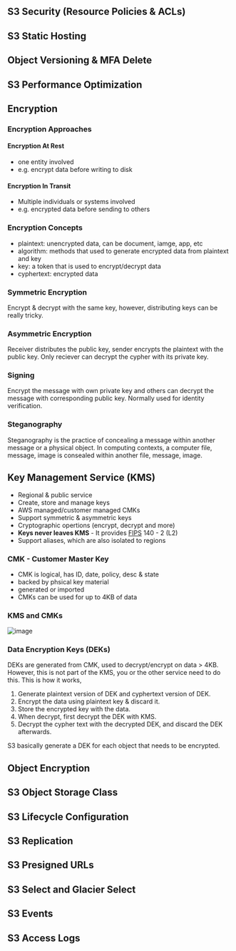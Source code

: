 ## S3 Security (Resource Policies & ACLs)
## S3 Static Hosting
## Object Versioning & MFA Delete
## S3 Performance Optimization
## Encryption
### Encryption Approaches

#### Encryption At Rest
 - one entity involved
 - e.g. encrypt data before writing to disk

#### Encryption In Transit
 - Multiple individuals or systems involved
 - e.g. encrypted data before sending to others

### Encryption Concepts
- plaintext: unencrypted data, can be document, iamge, app, etc
- algorithm: methods that used to generate encrypted data from plaintext and key
- key: a token that is used to encrypt/decrypt data
- cyphertext: encrypted data

### Symmetric Encryption
Encrypt & decrypt with the same key, however, distributing keys can be really tricky.

### Asymmetric Encryption
Receiver distributes the public key, sender encrypts the plaintext with the public key. Only reciever can decrypt the cypher with its private key.

### Signing
Encrypt the message with own private key and others can decrypt the message with corresponding public key. Normally used for identity verification.

### Steganography
Steganography is the practice of concealing a message within another message or a physical object. In computing contexts, a computer file, message, image is consealed within another file, message, image.

## Key Management Service (KMS)
 - Regional & public service
 - Create, store and manage keys
 - AWS managed/customer managed CMKs
 - Support symmetric & asymmetric keys
 - Cryptographic opertions (encrypt, decrypt and more)
 - **Keys never leaves KMS** - It provides [FIPS](https://en.wikipedia.org/wiki/Federal_Information_Processing_Standards) 140 - 2 (L2)
 - Support aliases, which are also isolated to regions

### CMK - Customer Master Key
 - CMK is logical, has ID, date, policy, desc & state
 - backed by phsical key material
 - generated or imported
 - CMKs can be used for up to 4KB of data

### KMS and CMKs
![image](https://i.ibb.co/kmQy30w/IMG-0545.jpg)

### Data Encryption Keys (DEKs)
DEKs are generated from CMK, used to decrypt/encrypt on data > 4KB. However, this is not part of the KMS, you or the other service need to do this. This is how it works,

1. Generate plaintext version of DEK and cyphertext version of DEK.
2. Encrypt the data using plaintext key & discard it.
3. Store the encrypted key with the data.
4. When decrypt, first decrypt the DEK with KMS.
5. Decrypt the cypher text with the decrypted DEK, and discard the DEK afterwards.

S3 basically generate a DEK for each object that needs to be encrypted.

## Object Encryption
## S3 Object Storage Class
## S3 Lifecycle Configuration
## S3 Replication
## S3 Presigned URLs
## S3 Select and Glacier Select
## S3 Events
## S3 Access Logs
